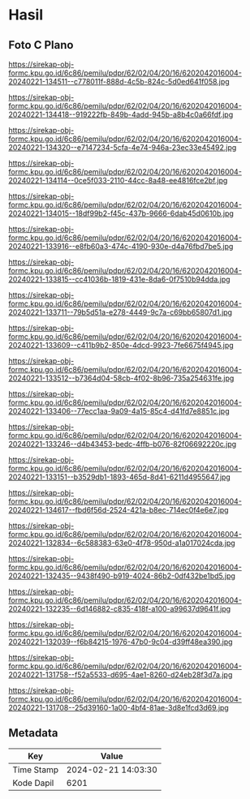 # Hasil

## Foto C Plano

https://sirekap-obj-formc.kpu.go.id/6c86/pemilu/pdpr/62/02/04/20/16/6202042016004-20240221-134511--c778011f-888d-4c5b-824c-5d0ed641f058.jpg

https://sirekap-obj-formc.kpu.go.id/6c86/pemilu/pdpr/62/02/04/20/16/6202042016004-20240221-134418--919222fb-849b-4add-945b-a8b4c0a66fdf.jpg

https://sirekap-obj-formc.kpu.go.id/6c86/pemilu/pdpr/62/02/04/20/16/6202042016004-20240221-134320--e7147234-5cfa-4e74-946a-23ec33e45492.jpg

https://sirekap-obj-formc.kpu.go.id/6c86/pemilu/pdpr/62/02/04/20/16/6202042016004-20240221-134114--0ce5f033-2110-44cc-8a48-ee4816fce2bf.jpg

https://sirekap-obj-formc.kpu.go.id/6c86/pemilu/pdpr/62/02/04/20/16/6202042016004-20240221-134015--18df99b2-f45c-437b-9666-6dab45d0610b.jpg

https://sirekap-obj-formc.kpu.go.id/6c86/pemilu/pdpr/62/02/04/20/16/6202042016004-20240221-133916--e8fb60a3-474c-4190-930e-d4a76fbd7be5.jpg

https://sirekap-obj-formc.kpu.go.id/6c86/pemilu/pdpr/62/02/04/20/16/6202042016004-20240221-133815--cc41036b-1819-431e-8da6-0f7510b94dda.jpg

https://sirekap-obj-formc.kpu.go.id/6c86/pemilu/pdpr/62/02/04/20/16/6202042016004-20240221-133711--79b5d51a-e278-4449-9c7a-c69bb65807d1.jpg

https://sirekap-obj-formc.kpu.go.id/6c86/pemilu/pdpr/62/02/04/20/16/6202042016004-20240221-133609--c411b9b2-850e-4dcd-9923-7fe6675f4945.jpg

https://sirekap-obj-formc.kpu.go.id/6c86/pemilu/pdpr/62/02/04/20/16/6202042016004-20240221-133512--b7364d04-58cb-4f02-8b96-735a254631fe.jpg

https://sirekap-obj-formc.kpu.go.id/6c86/pemilu/pdpr/62/02/04/20/16/6202042016004-20240221-133406--77ecc1aa-9a09-4a15-85c4-d41fd7e8851c.jpg

https://sirekap-obj-formc.kpu.go.id/6c86/pemilu/pdpr/62/02/04/20/16/6202042016004-20240221-133246--d4b43453-bedc-4ffb-b076-82f06692220c.jpg

https://sirekap-obj-formc.kpu.go.id/6c86/pemilu/pdpr/62/02/04/20/16/6202042016004-20240221-133151--b3529db1-1893-465d-8d41-6211d4955647.jpg

https://sirekap-obj-formc.kpu.go.id/6c86/pemilu/pdpr/62/02/04/20/16/6202042016004-20240221-134617--fbd6f56d-2524-421a-b8ec-714ec0f4e6e7.jpg

https://sirekap-obj-formc.kpu.go.id/6c86/pemilu/pdpr/62/02/04/20/16/6202042016004-20240221-132834--6c588383-63e0-4f78-950d-a1a017024cda.jpg

https://sirekap-obj-formc.kpu.go.id/6c86/pemilu/pdpr/62/02/04/20/16/6202042016004-20240221-132435--9438f490-b919-4024-86b2-0df432be1bd5.jpg

https://sirekap-obj-formc.kpu.go.id/6c86/pemilu/pdpr/62/02/04/20/16/6202042016004-20240221-132235--6d146882-c835-418f-a100-a99637d9641f.jpg

https://sirekap-obj-formc.kpu.go.id/6c86/pemilu/pdpr/62/02/04/20/16/6202042016004-20240221-132039--f6b84215-1976-47b0-9c04-d39ff48ea390.jpg

https://sirekap-obj-formc.kpu.go.id/6c86/pemilu/pdpr/62/02/04/20/16/6202042016004-20240221-131758--f52a5533-d695-4ae1-8260-d24eb28f3d7a.jpg

https://sirekap-obj-formc.kpu.go.id/6c86/pemilu/pdpr/62/02/04/20/16/6202042016004-20240221-131708--25d39160-1a00-4bf4-81ae-3d8e1fcd3d69.jpg


## Metadata

| Key        | Value               |
| ---------- | ------------------- |
| Time Stamp | 2024-02-21 14:03:30 |
| Kode Dapil | 6201                |



